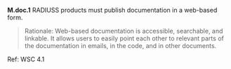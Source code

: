 
**M.doc.1** RADIUSS products must publish documentation in a web-based form.

> Rationale: Web-based documentation is accessible, searchable, and linkable. It allows users to easily point each other to relevant parts of the documentation in emails, in the code, and in other documents. 

Ref: WSC 4.1
